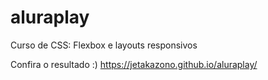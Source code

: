 # aluraplay
Curso de CSS: Flexbox e layouts responsivos

Confira o resultado :)
<a> https://jetakazono.github.io/aluraplay/ </a>
